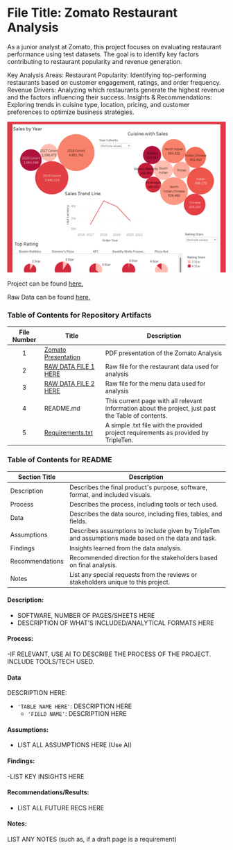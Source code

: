 # File Title: Zomato Restaurant Analysis

As a junior analyst at Zomato, this project focuses on evaluating restaurant performance using test datasets. The goal is to identify key factors contributing to restaurant popularity and revenue generation.

Key Analysis Areas:
Restaurant Popularity: Identifying top-performing restaurants based on customer engagement, ratings, and order frequency.
Revenue Drivers: Analyzing which restaurants generate the highest revenue and the factors influencing their success.
Insights & Recommendations: Exploring trends in cuisine type, location, pricing, and customer preferences to optimize business strategies.


<img src="https://github.com/SakinahJ/Data_Projects_TripleTen/blob/main/Images/zomato.png" alt="First Sheet of Project**">

Project can be found <a href='https://github.com/SakinahJ/Data_Projects_TripleTen/blob/main/Zomato/Zomato%20Presentation.pdf'><u>here</u>.</a>

Raw Data can be found <a href='URL HERE'><u>here</u>.</a>

### Table of Contents for Repository Artifacts
| File Number | Title | Description |
| :-----------: | ----------- |----------- |
| 1 | [Zomato Presentation](https://github.com/SakinahJ/Data_Projects_TripleTen/blob/main/Zomato/Zomato%20Presentation.pdf) | PDF presentation of the Zomato Analysis |
| 2 | [RAW DATA FILE 1 HERE](https://docs.google.com/spreadsheets/d/12rtVvZ7dmY-wA6MhtOIX_RMqiYd849B8taoV-OwaUCo/edit?usp=sharing) | Raw file for the restaurant data used for analysis |
| 3 | [RAW DATA FILE 2 HERE](https://docs.google.com/spreadsheets/d/1sCyuRW6AeG6f6VFNQPLNVtkIouwSXh0fdjrCI-6Xjss/edit?usp=sharing) | Raw file for the menu data used for analysis |
| 4 | README.md | This current page with all relevant information about the project, just past the Table of contents. |
| 5 | [Requirements.txt](https://docs.google.com/document/d/1jzZ7aFNw5tob83UqyLRSB6uvAA2uo_OjLuAOBe_4Qiw/edit?usp=sharing) | A simple .txt file with the provided project requirements as provided by TripleTen. |

### Table of Contents for README
| Section Title | Description |
| ----------- |----------- |
| Description | Describes the final product's purpose, software, format, and included visuals. |
| Process | Describes the process, including tools or tech used. |
| Data | Describes the data source, including files, tables, and fields. |
| Assumptions | Describes assumptions to include given by TripleTen and assumptions made based on the data and task. |
| Findings | Insights learned from the data analysis. |
| Recommendations | Recommended direction for the stakeholders based on final analysis. |
| Notes | List any special requests from the reviews or stakeholders unique to this project. |

#### Description:
- SOFTWARE, NUMBER OF PAGES/SHEETS HERE
- DESCRIPTION OF WHAT’S INCLUDED/ANALYTICAL FORMATS HERE

#### Process:
-IF RELEVANT, USE AI TO DESCRIBE THE PROCESS OF THE PROJECT. INCLUDE TOOLS/TECH USED.

#### Data
DESCRIPTION HERE:
- `'TABLE NAME HERE'`: DESCRIPTION HERE
    - `'FIELD NAME'`: DESCRIPTION HERE

#### Assumptions:
- LIST ALL ASSUMPTIONS HERE (Use AI)


#### Findings:
-LIST KEY INSIGHTS HERE

#### Recommendations/Results:
- LIST ALL FUTURE RECS HERE

#### Notes:
LIST ANY NOTES (such as, if a draft page is a requirement)

